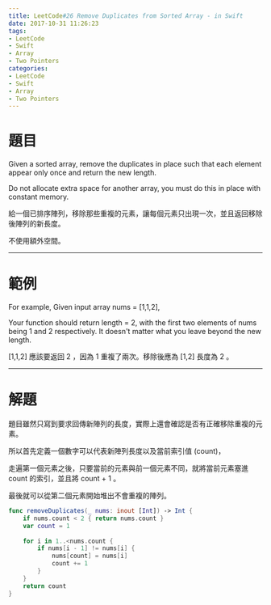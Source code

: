 ```yaml
---
title: LeetCode#26 Remove Duplicates from Sorted Array - in Swift
date: 2017-10-31 11:26:23
tags:
- LeetCode
- Swift
- Array
- Two Pointers
categories:
- LeetCode
- Swift
- Array
- Two Pointers
---
```


# 題目
Given a sorted array, remove the duplicates in place such that each element appear only once and return the new length.

Do not allocate extra space for another array, you must do this in place with constant memory.

給一個已排序陣列，移除那些重複的元素，讓每個元素只出現一次，並且返回移除後陣列的新長度。

不使用額外空間。

---

# 範例
For example,
Given input array nums = [1,1,2],

Your function should return length = 2, with the first two elements of nums being 1 and 2 respectively. It doesn't matter what you leave beyond the new length.

[1,1,2] 應該要返回 2 ，因為 1 重複了兩次。移除後應為 [1,2] 長度為 2 。

---

# 解題

題目雖然只寫到要求回傳新陣列的長度，實際上還會確認是否有正確移除重複的元素。

所以首先定義一個數字可以代表新陣列長度以及當前索引值 (count)，

走遍第一個元素之後，只要當前的元素與前一個元素不同，就將當前元素塞進 count 的索引，並且將 count + 1 。

最後就可以從第二個元素開始堆出不會重複的陣列。

``` swift
func removeDuplicates(_ nums: inout [Int]) -> Int {
    if nums.count < 2 { return nums.count }
    var count = 1
    
    for i in 1..<nums.count {
        if nums[i - 1] != nums[i] {
            nums[count] = nums[i]
            count += 1
        }
    }
    return count
}
```
